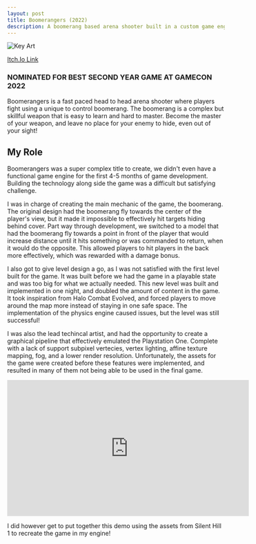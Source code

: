 ```yaml
---
layout: post
title: Boomerangers (2022)
description: A boomerang based arena shooter built in a custom game engine with C++ and OpenGL
---
```

![Key Art](https://img.itch.zone/aW1hZ2UvMTQ1OTY3OC84NTg3MzIyLnBuZw==/original/pXkMxy.png "Boomerangers")

[Itch.Io Link](https://kanomisu.itch.io/boomerangers)

### NOMINATED FOR BEST SECOND YEAR GAME AT GAMECON 2022 ###

Boomerangers is a fast paced head to head arena shooter where players fight using a unique to control boomerang. The boomerang is a complex but skillful weapon that is easy to learn and hard to master. Become the master of your weapon, and leave no place for your enemy to hide, even out of your sight!

My Role
------------

Boomerangers was a super complex title to create, we didn't even have a functional game engine for the first 4-5 months of game development. Building the technology along side the game was a difficult but satisfying challenge.

I was in charge of creating the main mechanic of the game, the boomerang. The original design had the boomerang fly towards the center of the player's view, but it made it impossible to effectively hit targets hiding behind cover. Part way through development, we switched to a model that had the boomerang fly towards a point in front of the player that would increase distance until it hits something or was commanded to return, when it would do the opposite. This allowed players to hit players in the back more effectively, which was rewarded with a damage bonus.

I also got to give level design a go, as I was not satisfied with the first level built for the game. It was built before we had the game in a playable state and was too big for what we actually needed. This new level was built and implemented in one night, and doubled the amount of content in the game. It took inspiration from Halo Combat Evolved, and forced players to move around the map more instead of staying in one safe space. The implementation of the physics engine caused issues, but the level was still successful!

I was also the lead techincal artist, and had the opportunity to create a graphical pipeline that effectively emulated the Playstation One. Complete with a lack of support subpixel vertecies, vertex lighting, affine texture mapping, fog, and a lower render resolution. Unfortunately, the assets for the game were created before these features were implemented, and resulted in many of them not being able to be used in the final game.

<iframe width="560" height="315" src="https://www.youtube-nocookie.com/embed/TOdEnRGOEmE?controls=0" title="YouTube video player" frameborder="0" allow="accelerometer; autoplay; clipboard-write; encrypted-media; gyroscope; picture-in-picture; web-share" allowfullscreen></iframe>

I did however get to put together this demo using the assets from Silent Hill 1 to recreate the game in my engine!
